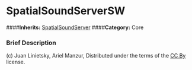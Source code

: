 #  SpatialSoundServerSW  
####**Inherits:** [SpatialSoundServer](class_spatialsoundserver)
####**Category:** Core

###  Brief Description  



(c) Juan Linietsky, Ariel Manzur, Distributed under the terms of the [CC By](https://creativecommons.org/licenses/by/3.0/legalcode) license.
